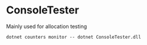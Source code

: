 # ConsoleTester

Mainly used for allocation testing

```
dotnet counters monitor -- dotnet ConsoleTester.dll
```
